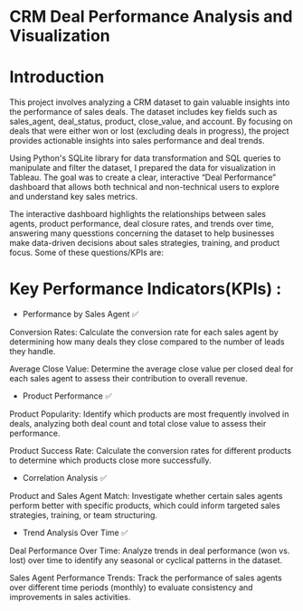 # CRM Deal Performance Analysis and Visualization
# Introduction
This project involves analyzing a CRM dataset to gain valuable insights into the performance of sales deals. The dataset includes key fields such as sales_agent, deal_status, product, close_value, and account. By focusing on deals that were either won or lost (excluding deals in progress), the project provides actionable insights into sales performance and deal trends.

Using Python's SQLite library for data transformation and SQL queries to manipulate and filter the dataset, I prepared the data for visualization in Tableau. The goal was to create a clear, interactive “Deal Performance” dashboard that allows both technical and non-technical users to explore and understand key sales metrics.

The interactive dashboard highlights the relationships between sales agents, product performance, deal closure rates, and trends over time, answering many quesstions concerning the dataset to help businesses make data-driven decisions about sales strategies, training, and product focus. Some of these questions/KPIs are:
# Key Performance Indicators(KPIs) :
- Performance by Sales Agent ✅

Conversion Rates: Calculate the conversion rate for each sales agent by determining how many deals they close compared to the number of leads they handle.

Average Close Value: Determine the average close value per closed deal for each sales agent to assess their contribution to overall revenue.
- Product Performance ✅

Product Popularity: Identify which products are most frequently involved in deals, analyzing both deal count and total close value to assess their performance.

Product Success Rate: Calculate the conversion rates for different products to determine which products close more successfully.

- Correlation Analysis ✅

Product and Sales Agent Match: Investigate whether certain sales agents perform better with specific products, which could inform targeted sales strategies, training, or team structuring.

- Trend Analysis Over Time ✅

Deal Performance Over Time: Analyze trends in deal performance (won vs. lost) over time to identify any seasonal or cyclical patterns in the dataset.

Sales Agent Performance Trends: Track the performance of sales agents over different time periods (monthly) to evaluate consistency and improvements in sales activities.

